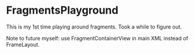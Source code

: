 # FragmentsPlayground

 This is my 1st time playing around fragments. Took a while to figure out.
 
 Note to future myself: use FragmentContainerView in main XML instead of FrameLayout.
